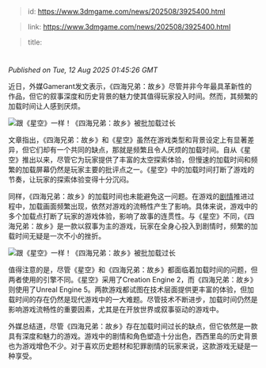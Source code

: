 > id: https://www.3dmgame.com/news/202508/3925400.html

> link: https://www.3dmgame.com/news/202508/3925400.html

> title: 

# 
_Published on Tue, 12 Aug 2025 01:45:26 GMT_

近日，外媒Gamerant发文表示，《四海兄弟：故乡》尽管并非今年最具革新性的作品，但它的叙事深度和历史背景的魅力使其值得玩家投入时间。然而，其频繁的加载时间让人感到厌烦。

![跟《星空》一样！《四海兄弟：故乡》被批加载过长](https://img.3dmgame.com/uploads/images/news/20250812/1754963251_480590.jpeg)

文章指出，《四海兄弟：故乡》和《星空》虽然在游戏类型和背景设定上有显著差异，但它们却有一个共同的缺点，那就是频繁且令人厌烦的加载时间。自从《星空》推出以来，尽管它为玩家提供了丰富的太空探索体验，但慢速的加载时间和频繁的加载屏幕仍然是玩家主要的批评点之一。《星空》中的加载时间打断了游戏的节奏，让玩家的探索体验变得十分沉闷。

同样，《四海兄弟：故乡》的加载时间也未能避免这一问题。在游戏的[剧情](https://www.3dmgame.com/tag/juqing_1/)推进过程中，加载画面频繁出现，依然对游戏的流畅性产生了影响。具体来说，游戏中的多个加载点打断了玩家的游戏体验，影响了故事的连贯性。与《星空》不同，《四海兄弟：故乡》是一款以叙事为主的游戏，玩家在全身心投入到剧情时，频繁的加载时间无疑是一次不小的挫折。

![跟《星空》一样！《四海兄弟：故乡》被批加载过长](https://img.3dmgame.com/uploads/images/news/20250812/1754963259_366298.jpeg)

值得注意的是，尽管《星空》和《四海兄弟：故乡》都面临着加载时间的问题，但两者使用的引擎不同。《星空》采用了Creation Engine 2，而《四海兄弟：故乡》则使用了Unreal Engine 5。两款游戏都试图在技术层面提供更丰富的体验，但加载时间的存在仍然是现代游戏中的一大难题。尽管技术不断进步，加载时间仍然是影响游戏流畅性的重要因素，尤其是在开放世界或叙事驱动的游戏中。

外媒总结道，尽管《四海兄弟：故乡》存在加载时间过长的缺点，但它依然是一款具有深度和魅力的游戏。游戏中的剧情和角色塑造十分出色，西西里岛的历史背景也为游戏增色不少。对于喜欢历史题材和犯罪剧情的玩家来说，这款游戏无疑是一种享受。
